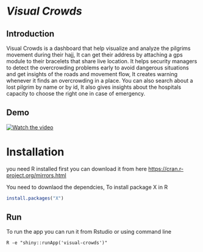 # ***Visual Crowds***
## Introduction
Visual Crowds is a dashboard that help visualize and analyze the pilgrims movement during their hajj, It can get their address by attaching a gps module to their bracelets that share live location.
It helps security managers to detect the overcrowding problems early to avoid dangerous situations and get insights of the roads and movement flow, It creates warning whenever it finds an overcrowding in a place.
You can also search about a lost pilgrim by name or by id, It also gives insights about the hospitals capacity to choose the right one in case of emergency.  
## Demo 
[![Watch the video](https://github.com/karimelghazouly/visual-crowds/blob/master/www/icons/Video-Link.png)](https://www.youtube.com/watch?v=OmpYnkakREk)  
# Installation
you need R installed first you can download it from here
https://cran.r-project.org/mirrors.html

You need to downlaod the dependcies, To install package X in R 
```R
install.packages("X")
```
## Run
To run the app you can run it from Rstudio or using command line
````
R -e "shiny::runApp('visual-crowds')"
````
